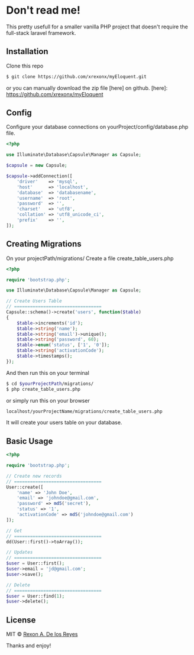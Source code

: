 # Don't read me!

This pretty usefull for a smaller vanilla PHP project that doesn't require the full-stack laravel framework.


## Installation

Clone this repo
```sh
$ git clone https://github.com/xrexonx/myEloquent.git
```
or you can manually download the zip file [here] on github. [here]: <https://github.com/xrexonx/myEloquent>

## Config
Configure your database connections on yourProject/config/database.php file.

```php
<?php

use Illuminate\Database\Capsule\Manager as Capsule;

$capsule = new Capsule;

$capsule->addConnection([
    'driver'    => 'mysql',
    'host'      => 'localhost',
    'database'  => 'databasename',
    'username'  => 'root',
    'password'  => '',
    'charset'   => 'utf8',
    'collation' => 'utf8_unicode_ci',
    'prefix'    => '',
]);

```
## Creating Migrations

On your projectPath/migrations/ Create a file create_table_users.php

```php
<?php

require 'bootstrap.php';

use Illuminate\Database\Capsule\Manager as Capsule;

// Create Users Table
// =================================
Capsule::schema()->create('users', function($table)
{
    $table->increments('id');
    $table->string('name');
    $table->string('email')->unique();
    $table->string('password', 60);
    $table->enum('status', ['1', '0']);
    $table->string('activationCode');
    $table->timestamps();
});

```
And then run this on your terminal
```sh
$ cd $yourProjectPath/migrations/
$ php create_table_users.php
```

or simply run this on your browser
```sh
localhost/yourProjectName/migrations/create_table_users.php
```
It will create your users table on your database.

## Basic Usage

```php
<?php

require 'bootstrap.php';

// Create new records
// =================================
User::create([
	'name' => 'John Doe',
	'email' => 'johndoe@gmail.com',
	'password' => md5('secret'),
	'status' => '1',
	'activationCode' => md5('johndoe@gmail.com')
]);

// Get 
// =================================
dd(User::first()->toArray());

// Updates
// =================================
$user = User::first();
$user->email = 'jd@gmail.com';
$user->save();

// Delete
// =================================
$user = User::find(1);
$user->delete();

```

## License
MIT © [Rexon A. De los Reyes](http://xrexonx.github.io)

Thanks and enjoy!